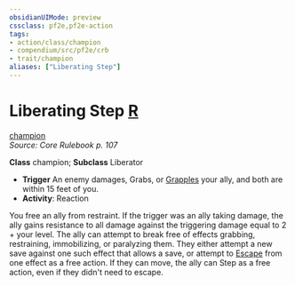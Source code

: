 ```yaml
---
obsidianUIMode: preview
cssclass: pf2e,pf2e-action
tags:
- action/class/champion
- compendium/src/pf2e/crb
- trait/champion
aliases: ["Liberating Step"]
---
```

# Liberating Step [R](/rules/core-rulebook/chapter-9-playing-the-game.md#Actions "Reaction")
[champion](/rules/traits/champion.md)  
*Source: Core Rulebook p. 107*  

**Class** champion; **Subclass** Liberator
- **Trigger** An enemy damages, Grabs, or [Grapples](/rules/actions/grapple.md) your ally, and both are within 15 feet of you.
- **Activity**: Reaction

You free an ally from restraint. If the trigger was an ally taking damage, the ally gains resistance to all damage against the triggering damage equal to 2 + your level. The ally can attempt to break free of effects grabbing, restraining, immobilizing, or paralyzing them. They either attempt a new save against one such effect that allows a save, or attempt to [Escape](/rules/actions/escape.md) from one effect as a free action. If they can move, the ally can Step as a free action, even if they didn't need to escape.